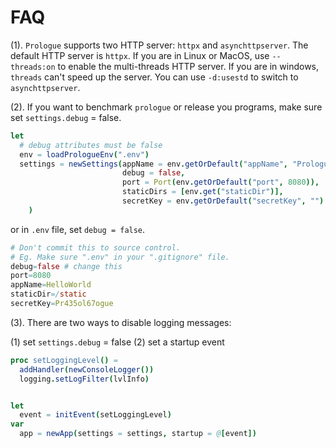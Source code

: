 # FAQ

(1). `Prologue` supports two HTTP server: `httpx` and `asynchttpserver`. The default HTTP server is `httpx`. If you are in Linux or MacOS, use `--threads:on` to enable the multi-threads HTTP server. If you are in windows, `threads` can't speed up the server. You can use `-d:usestd` to switch to `asynchttpserver`.

(2). If you want to benchmark `prologue` or release you programs, make sure set `settings.debug` = false.

```nim
let
  # debug attributes must be false
  env = loadPrologueEnv(".env")
  settings = newSettings(appName = env.getOrDefault("appName", "Prologue"),
                         debug = false,
                         port = Port(env.getOrDefault("port", 8080)),
                         staticDirs = [env.get("staticDir")],
                         secretKey = env.getOrDefault("secretKey", "")
    )
```

or in `.env` file, set `debug = false`.

```nim
# Don't commit this to source control.
# Eg. Make sure ".env" in your ".gitignore" file.
debug=false # change this
port=8080
appName=HelloWorld
staticDir=/static
secretKey=Pr435ol67ogue
```

(3). There are two ways to disable logging messages:

(1) set `settings.debug` = false
(2) set a startup event

```nim
proc setLoggingLevel() =
  addHandler(newConsoleLogger())
  logging.setLogFilter(lvlInfo)


let 
  event = initEvent(setLoggingLevel)
var
  app = newApp(settings = settings, startup = @[event])
```